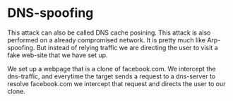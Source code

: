 # DNS-spoofing

This attack can also be called DNS cache posining.
This attack is also performed on a already compromised network. It is pretty much like Arp-spoofing. But instead of relying traffic we are directing the user to visit a fake web-site that we have set up.

We set up a webpage that is a clone of facebook.com. We intercept the dns-traffic, and everytime the target sends a request to a dns-server to resolve facebook.com we intercept that request and directs the user to our clone.
